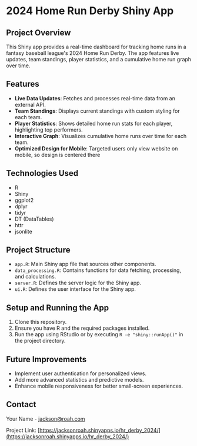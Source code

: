 # 2024 Home Run Derby Shiny App

## Project Overview
This Shiny app provides a real-time dashboard for tracking home runs in a fantasy baseball league's 2024 Home Run Derby. The app features live updates, team standings, player statistics, and a cumulative home run graph over time.

## Features
- **Live Data Updates**: Fetches and processes real-time data from an external API.
- **Team Standings**: Displays current standings with custom styling for each team.
- **Player Statistics**: Shows detailed home run stats for each player, highlighting top performers.
- **Interactive Graph**: Visualizes cumulative home runs over time for each team.
- **Optimized Design for Mobile**: Targeted users only view website on mobile, so design is centered there

## Technologies Used
- R
- Shiny
- ggplot2
- dplyr
- tidyr
- DT (DataTables)
- httr
- jsonlite

## Project Structure
- `app.R`: Main Shiny app file that sources other components.
- `data_processing.R`: Contains functions for data fetching, processing, and calculations.
- `server.R`: Defines the server logic for the Shiny app.
- `ui.R`: Defines the user interface for the Shiny app.

## Setup and Running the App
1. Clone this repository.
2. Ensure you have R and the required packages installed.
3. Run the app using RStudio or by executing `R -e "shiny::runApp()"` in the project directory.

## Future Improvements
- Implement user authentication for personalized views.
- Add more advanced statistics and predictive models.
- Enhance mobile responsiveness for better small-screen experiences.

## Contact
Your Name - [jackson@roah.com](mailto:jackson@roah.com)


Project Link: [https://jacksonroah.shinyapps.io/hr_derby_2024/](https://jacksonroah.shinyapps.io/hr_derby_2024/)
